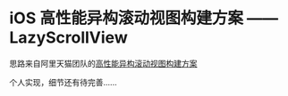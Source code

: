# iOS 高性能异构滚动视图构建方案 —— LazyScrollView
思路来自阿里天猫团队的[高性能异构滚动视图构建方案](http://pingguohe.net/2016/01/31/lazyscroll.html)

个人实现，细节还有待完善......
